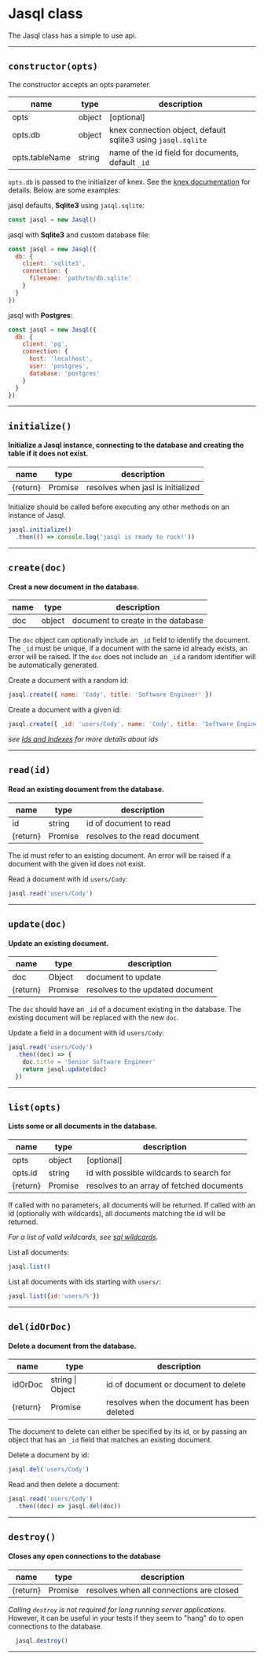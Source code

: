 # Jasql class

The Jasql class has a simple to use api.

---

## `constructor(opts)`

The constructor accepts an opts parameter.

<table class="table table-striped table-hover">
  <thead>
    <tr>
      <th>name</th>
      <th>type</th>
      <th>description</th>
    </tr>
  </thead>
  <tbody>
    <tr>
      <td>opts</td>
      <td>object</td>
      <td>[optional]</td>
    </tr>
    <tr>
      <td>opts.db</td>
      <td>object</td>
      <td>knex connection object, default sqlite3 using <code class="highlighter-rouge">jasql.sqlite</code></td>
    </tr>
    <tr>
      <td>opts.tableName</td>
      <td>string</td>
      <td>name of the id field for documents, default <code class="highlighter-rouge">_id</code></td>
    </tr>
  </tbody>
</table>

`opts.db` is passed to the initializer of knex.
See the [knex documentation](http://knexjs.org/#Installation-client) for details.
Below are some examples:

jasql defaults, **Sqlite3** using `jasql.sqlite`:

```javascript
const jasql = new Jasql()
```

jasql with **Sqlite3** and custom database file:

```javascript
const jasql = new Jasql({
  db: {
    client: 'sqlite3',
    connection: {
      filename: 'path/to/db.sqlite'
    }
  }
})
```

jasql with **Postgres**:

```javascript
const jasql = new Jasql({
  db: {
    client: 'pg',
    connection: {
      host: 'localhost',
      user: 'postgres',
      database: 'postgres'
    }
  }
})
```

---

## `initialize()`

#### Initialize a Jasql instance, connecting to the database and creating the table if it does not exist.

<table class="table table-striped table-hover">
  <thead>
    <tr>
      <th>name</th>
      <th>type</th>
      <th>description</th>
    </tr>
  </thead>
  <tbody>
    <tr>
      <td>{return}</td>
      <td>Promise</td>
      <td>resolves when jasl is initialized</td>
    </tr>
  </tbody>
</table>

Initialize should be called before executing any other methods on an instance of Jasql.

```javascript
jasql.initialize()
  .then(() => console.log('jasql is ready to rock!'))
```

---

## `create(doc)`

#### Creat a new document in the database.

<table class="table table-striped table-hover">
  <thead>
    <tr>
      <th>name</th>
      <th>type</th>
      <th>description</th>
    </tr>
  </thead>
  <tbody>
    <tr>
      <td>doc</td>
      <td>object</td>
      <td>document to create in the database</td>
    </tr>
  </tbody>
</table>

The `doc` object can optionally include an `_id` field to identify the document.
The `_id` must be unique, if a document with the same id already exists, an error will be raised.
If the `doc` does not include an `_id` a random identifier will be automatically generated.

Create a document with a random id:

```javascript
jasql.create({ name: 'Cody', title: 'Software Engineer' })
```

Create a document with a given id:

```javascript
jasql.create({ _id: 'users/Cody', name: 'Cody', title: 'Software Engineer' })
```

_see [Ids and Indexes](#ids-and-indexes) for more details about ids_

---

## `read(id)`

#### Read an existing document from the database.

<table class="table table-striped table-hover">
  <thead>
    <tr>
      <th>name</th>
      <th>type</th>
      <th>description</th>
    </tr>
  </thead>
  <tbody>
    <tr>
      <td>id</td>
      <td>string</td>
      <td>id of document to read</td>
    </tr>
    <tr>
      <td>{return}</td>
      <td>Promise</td>
      <td>resolves to the read document</td>
    </tr>
  </tbody>
</table>

The id must refer to an existing document.
An error will be raised if a document with the given id does not exist.

Read a document with id `users/Cody`:

```javascript
jasql.read('users/Cody')
```

---

## `update(doc)`

#### Update an existing document.

<table class="table table-striped table-hover">
  <thead>
    <tr>
      <th>name</th>
      <th>type</th>
      <th>description</th>
    </tr>
  </thead>
  <tbody>
    <tr>
      <td>doc</td>
      <td>Object</td>
      <td>document to update</td>
    </tr>
    <tr>
      <td>{return}</td>
      <td>Promise</td>
      <td>resolves to the updated document</td>
    </tr>
  </tbody>
</table>

The `doc` should have an `_id` of a document existing in the database.
The existing document will be replaced with the new `doc`.

Update a field in a document with id `users/Cody`:

```javascript
jasql.read('users/Cody')
  .then((doc) => {
    doc.title = 'Senior Software Engineer'
    return jasql.update(doc)
  })
```

---


## `list(opts)`

#### Lists some or all documents in the database.

<table class="table table-striped table-hover">
  <thead>
    <tr>
      <th>name</th>
      <th>type</th>
      <th>description</th>
    </tr>
  </thead>
  <tbody>
    <tr>
      <td>opts</td>
      <td>object</td>
      <td>[optional]</td>
    </tr>
    <tr>
      <td>opts.id</td>
      <td>string</td>
      <td>id with possible wildcards to search for</td>
    </tr>
    <tr>
      <td>{return}</td>
      <td>Promise</td>
      <td>resolves to an array of fetched documents</td>
    </tr>
  </tbody>
</table>

If called with no parameters, all documents will be returned.
If called with an id (optionally with wildcards), all documents matching the id will be returned.

_For a list of valid wildcards, see [sql wildcards](http://www.w3schools.com/sql/sql_wildcards.asp)._

List all documents:

```javascript
jasql.list()
```

List all documents with ids starting with `users/`:

```javascript
jasql.list({id:'users/%'})
```

---

## `del(idOrDoc)`

#### Delete a document from the database.

<table class="table table-striped table-hover">
  <thead>
    <tr>
      <th>name</th>
      <th>type</th>
      <th>description</th>
    </tr>
  </thead>
  <tbody>
    <tr>
      <td>idOrDoc</td>
      <td>string | Object</td>
      <td>id of document or document to delete</td>
    </tr>
    <tr>
      <td>{return}</td>
      <td>Promise</td>
      <td>resolves when the document has been deleted</td>
    </tr>
  </tbody>
</table>

The document to delete can either be specified by its id, or by passing
an object that has an `_id` field that matches an existing document.

Delete a document by id:

```javascript
jasql.del('users/Cody')
```

Read and then delete a document:

```javascript
jasql.read('users/Cody')
  .then((doc) => jasql.del(doc))
```

---

## `destroy()`

#### Closes any open connections to the database

<table class="table table-striped table-hover">
  <thead>
    <tr>
      <th>name</th>
      <th>type</th>
      <th>description</th>
    </tr>
  </thead>
  <tbody>
    <tr>
      <td>{return}</td>
      <td>Promise</td>
      <td>resolves when all connections are closed</td>
    </tr>
  </tbody>
</table>

_Calling `destroy` is not required for long running server applications._
However, it can be useful in your tests if they seem to "hang" do to open connections to the database.

```javascript
  jasql.destroy()
```

---
